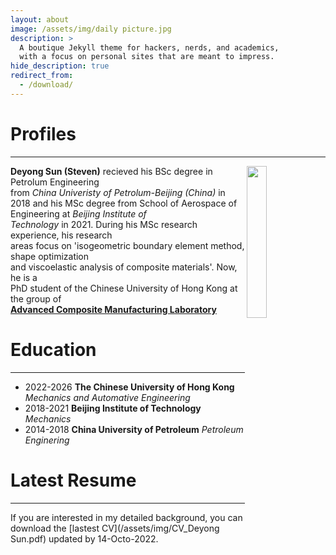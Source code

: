 ```yaml
---
layout: about
image: /assets/img/daily picture.jpg
description: >
  A boutique Jekyll theme for hackers, nerds, and academics,
  with a focus on personal sites that are meant to impress.
hide_description: true
redirect_from:
  - /download/
---
```


# Profiles
----------
<img align="right" width="25%" src="https://deyong-sun.github.io/assets/img/me.jpg"/>

**Deyong Sun (Steven)** recieved his BSc degree in Petrolum Engineering  
from *China Univeristy of Petrolum-Beijing (China)* in 2018 and his MSc 
degree from School of Aerospace of Engineering at *Beijing Institute of  
Technology* in 2021. During his MSc research experience, his research  
areas focus on 'isogeometric boundary element method, shape optimization  
and viscoelastic analysis of composite materials'. Now, he is a  
PhD student of the Chinese University of Hong Kong at the group of  
**[Advanced Composite Manufacturing Laboratory](https://www.acml-cuhk.com/)**

# Education
-------
* 2022-2026  **The Chinese University of Hong Kong** *Mechanics and Automative Engineering*
* 2018-2021  **Beijing Institute of Technology** *Mechanics*
* 2014-2018  **China University of Petroleum** *Petroleum Enginering*


# Latest Resume
----------
If you are interested in my detailed background, you can download the [lastest CV](/assets/img/CV_Deyong Sun.pdf) updated by 14-Octo-2022.
